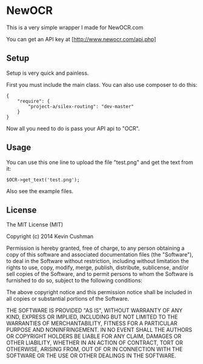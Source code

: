 # NewOCR

This is a very simple wrapper I made for NewOCR.com

You can get an API key at [http://www.newocr.com/api.php]

[http://www.newocr.com/api.php]: http://www.newocr.com/api.php

## Setup
Setup is very quick and painless. 

First you must include the main class.
You can also use composer to do this:
```
{
    "require": {
        "project-a/silex-routing": "dev-master"
    }
}
```
Now all you need to do is pass your API api to "OCR".

## Usage
You can use this one line to upload the file "test.png" and get the text from it:
```
$OCR->get_text('test.png');
```
Also see the example files.

## License
The MIT License (MIT)

Copyright (c) 2014 Kevin Cushman

Permission is hereby granted, free of charge, to any person obtaining a copy
of this software and associated documentation files (the "Software"), to deal
in the Software without restriction, including without limitation the rights
to use, copy, modify, merge, publish, distribute, sublicense, and/or sell
copies of the Software, and to permit persons to whom the Software is
furnished to do so, subject to the following conditions:

The above copyright notice and this permission notice shall be included in
all copies or substantial portions of the Software.

THE SOFTWARE IS PROVIDED "AS IS", WITHOUT WARRANTY OF ANY KIND, EXPRESS OR
IMPLIED, INCLUDING BUT NOT LIMITED TO THE WARRANTIES OF MERCHANTABILITY,
FITNESS FOR A PARTICULAR PURPOSE AND NONINFRINGEMENT. IN NO EVENT SHALL THE
AUTHORS OR COPYRIGHT HOLDERS BE LIABLE FOR ANY CLAIM, DAMAGES OR OTHER
LIABILITY, WHETHER IN AN ACTION OF CONTRACT, TORT OR OTHERWISE, ARISING FROM,
OUT OF OR IN CONNECTION WITH THE SOFTWARE OR THE USE OR OTHER DEALINGS IN
THE SOFTWARE.